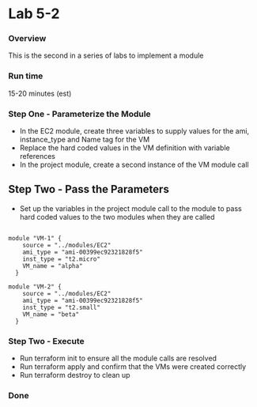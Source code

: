 # Lab 5-2

### Overview
 
This is the second in a series of labs to implement a module

### Run time
15-20 minutes (est)

### Step One - Parameterize the Module

* In the EC2 module, create three variables to supply values for the ami, instance_type and Name tag for the VM
* Replace the hard coded values in the VM definition with variable references
* In the project module, create a second instance of the VM module call

## Step Two - Pass the Parameters

* Set up the variables in the project module call to the module to pass hard coded values to the two modules when they are called

```hcl

module "VM-1" {
    source = "../modules/EC2"
    ami_type = "ami-00399ec92321828f5"
    inst_type = "t2.micro"
    VM_name = "alpha"
  }

module "VM-2" {
    source = "../modules/EC2"
    ami_type = "ami-00399ec92321828f5"
    inst_type = "t2.small"
    VM_name = "beta"
  }
  ```
### Step Two - Execute
* Run terraform init to ensure all the module calls are resolved 
* Run terraform apply and confirm that the VMs were created correctly
* Run terraform destroy to clean up

### Done



